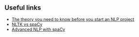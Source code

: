 ## Useful links
- [The theory you need to know before you start an NLP project](https://towardsdatascience.com/the-theory-you-need-to-know-before-you-start-an-nlp-project-1890f5bbb793)  
- [NLTK vs spaCy](https://medium.com/@seaflux/nltk-vs-spacy-python-based-nlp-libraries-and-their-functions-a7d8d4966b04)
- [Advanced NLP with spaCy](https://course.spacy.io/en)